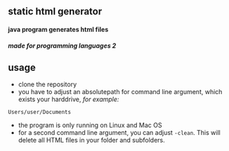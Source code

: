 ## static html generator
#### java program generates html files
##### *made for programming languages 2*

## usage
- clone the repository
- you have to adjust an absolutepath for command line argument, which exists your harddrive, *for example:*
 ```
Users/user/Documents
```
- the program is only running on Linux and Mac OS
- for a second command line argument, you can adjust `-clean`. This will delete all HTML files in your folder and subfolders.
